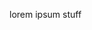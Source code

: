 <!-- var arcMeta {
    "title": "Two Moms",
    "subtitle": "lorem pig ccarnum",
    "author": "Elijah T.he Rose",
    "date": "7.11.2019",
    "bg-img": "img-0015-HQ-ElijahWithHandsOnTheHeadsOfTwoMoms.jpg"} -->
lorem ipsum stuff